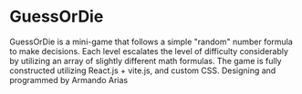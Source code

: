 # GuessOrDie

GuessOrDie is a mini-game that follows a simple "random" number formula to make decisions. Each level escalates the level of difficulty considerably by utilizing an array of slightly different math formulas.
The game is fully constructed utilizing React.js + vite.js, and custom CSS.
Designing and programmed by Armando Arias
